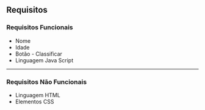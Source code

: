 ## Requisitos

### Requisitos Funcionais

- Nome
- Idade
- Botão - Classificar
- Linguagem Java Script

---
### Requisitos Não Funcionais

- Linguagem HTML
- Elementos CSS